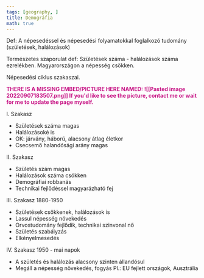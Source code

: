```yaml
---
tags: [geography, ] 
title: Demográfia
math: true
---
```

Def: A népesedéssel és népesedési folyamatokkal foglalkozó tudomány (születések, halálozások)

Természetes szaporulat def: Születések száma - halálozások száma ezrelékben.
Magyarországon a népesség csökken.

Népesedési ciklus szakaszai.

<p style='color: MediumVioletRed;'><b>THERE IS A MISSING EMBED/PICTURE HERE NAMED: ![[Pasted image 20220907183507.png]]
If you'd like to see the picture, contact me or wait for me to update the page myself. </b></p>

I. Szakasz
- Születések száma magas
- Halálozásoké is
- OK: járvány, háború, alacsony átlag életkor
- Csecsemő halandósági arány magas

II. Szakasz
- Születés szám magas
- Halálozások száma csökken
- Demográfiai robbanás
- Technikai fejlődéssel magyarázható fej

III. Szakasz 1880-1950
- Születések csökkenek, halálozások is
- Lassul népesség növekedés
- Orvostudomány fejlődik, technikai szinvonal nő
- Születés szabályzás
- Elkényelmesedés

IV. Szakasz 1950 - mai napok
- A születés és halálozás alacsony szinten állandósul
- Megáll a népesség növekedés, fogyás Pl.: EU fejlett országok, Ausztrália




